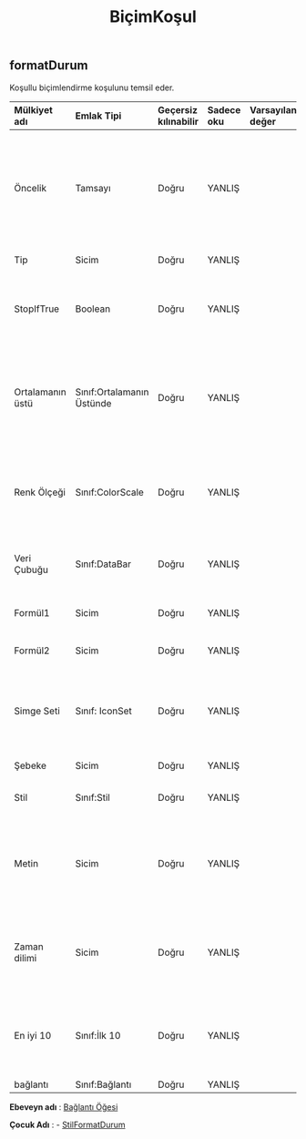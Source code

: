 ﻿---
title: BiçimKoşul
second_title: Aspose.Cells Cloud Documen
type: docs
url: /tr/specification/model/formatcondition/
description: "Aspose.Cells Bulut modeli spesifikasyonu: FormatCondition. Açma, oluşturma, düzenleme, bölme, birleştirme, karşılaştırma ve dönüştürme gibi özelliklerle Excel ve diğer elektronik tablo belgelerini zahmetsizce yönetin"
kwords: Excel, Office, Elektronik Tablo, Cloud REST API, FormatCondition
weight: 50
---
## **formatDurum**

 Koşullu biçimlendirme koşulunu temsil eder.

| Mülkiyet adı| Emlak Tipi| Geçersiz kılınabilir| Sadece oku| Varsayılan değer| Tanım|
|:- |:- |:- |:- |:- |:- |
| Öncelik| Tamsayı| Doğru| YANLIŞ||Bu koşullu biçimlendirme kuralının önceliği. Bu değer hangi formatın değerlendirilip işlenmesi gerektiğini belirlemek için kullanılır. Düşük sayısal değerler, '1'in en yüksek öncelik olduğu yüksek sayısal değerlerden daha yüksek önceliğe sahiptir.|
| Tip| Sicim| Doğru| YANLIŞ|| Koşullu formatın Type olup olmadığını alır ve ayarlar.|
| StopIfTrue| Boolean| Doğru| YANLIŞ|| Doğru, bu kural doğru olarak değerlendirildiğinde bu kurala daha düşük önceliğe sahip hiçbir kural uygulanamaz. Yalnızca Excel 2007 için geçerlidir;|
| Ortalamanın üstü| Sınıf:Ortalamanın Üstünde| Doğru| YANLIŞ|| Koşullu biçimlendirmenin "AboveAverage" örneğini alın. Varsayılan örneğin kuralı, aralıktaki tüm değerler için ortalamanın üzerinde olan hücreleri vurgular. Yalnızca = Ortalamanın Üstündeki türü için geçerlidir.|
| Renk Ölçeği| Sınıf:ColorScale| Doğru| YANLIŞ||Koşullu biçimlendirmenin "ColorScale" örneğini alın. Varsayılan örnek "yeşil-sarı-kırmızı" 3ColorScale'dir. Yalnızca tür = ColorScale için geçerlidir.|
| Veri Çubuğu| Sınıf:DataBar| Doğru| YANLIŞ|| Koşullu biçimlendirmenin "DataBar" örneğini alın. Varsayılan örneğin rengi mavidir. Yalnızca DataBar türü için geçerlidir.|
| Formül1| Sicim| Doğru| YANLIŞ|| Koşullu biçimlendirmeyle ilişkili değeri veya ifadeyi alır ve ayarlar.|
| Formül2| Sicim| Doğru| YANLIŞ|| Koşullu biçimlendirmeyle ilişkili değeri veya ifadeyi alır ve ayarlar.|
| Simge Seti| Sınıf: IconSet| Doğru| YANLIŞ|| Koşullu biçimlendirmenin "IconSet" örneğini alın. Varsayılan örneğin IconSetType'ı TrafficLights31'dir. Yalnızca type = IconSet için geçerlidir.|
| Şebeke| Sicim| Doğru| YANLIŞ|| Koşullu biçim işleç türünü alır ve ayarlar.|
| Stil| Sınıf:Stil| Doğru| YANLIŞ|| Koşullu biçimlendirilmiş hücre aralıklarının stilini alır veya ayarlar.|
| Metin| Sicim| Doğru| YANLIŞ||"Metin şunu içerir" koşullu biçimlendirme kuralındaki metin değeri. Yalnızca type = includeText, notContainsText, beginWith ve endWith için geçerlidir. Varsayılan değer null'dur.|
| Zaman dilimi| Sicim| Doğru| YANLIŞ|| "Gerçekleşen tarih..." koşullu biçimlendirme kuralındaki geçerli zaman aralığı. Yalnızca type = timePeriod için geçerlidir. Varsayılan değer TimePeriodType.Today'dır.|
| En iyi 10| Sınıf:İlk 10| Doğru| YANLIŞ|| Koşullu biçimlendirmenin "Top10" örneğini alın. Varsayılan örneğin kuralı, değerleri ilk 10 parantez içinde yer alan hücreleri vurgular. Yalnızca Top10 türü için geçerlidir.|
| bağlantı| Sınıf:Bağlantı| Doğru| YANLIŞ|||

**Ebeveyn adı** : [Bağlantı Öğesi](/specification/model/linkelement)

**Çocuk Adı** : 
	-  [StilFormatDurum](styleformatcondition) 
